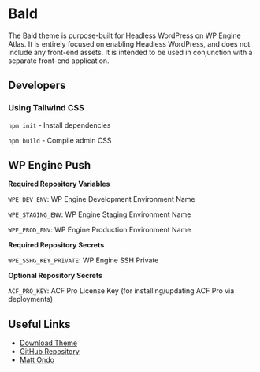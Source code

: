 # Bald

The Bald theme is purpose-built for Headless WordPress on WP Engine Atlas. It is entirely focused on enabling Headless WordPress, and does not include any front-end assets. It is intended to be used in conjunction with a separate front-end application.

## Developers

### Using Tailwind CSS

`npm init` - Install dependencies

`npm build` - Compile admin CSS

## WP Engine Push

**Required Repository Variables**

`WPE_DEV_ENV`: WP Engine Development Environment Name

`WPE_STAGING_ENV`: WP Engine Staging Environment Name

`WPE_PROD_ENV`: WP Engine Production Environment Name

**Required Repository Secrets**

`WPE_SSHG_KEY_PRIVATE`: WP Engine SSH Private

**Optional Repository Secrets**

`ACF_PRO_KEY`: ACF Pro License Key (for installing/updating ACF Pro via deployments)

## Useful Links

- [Download Theme](https://github.com/MatOndo/Bald/releases)
- [GitHub Repository](https://github.com/MattOndo/Bald)
- [Matt Ondo](https://mattondo.io/)
